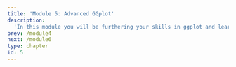 ```yaml
---
title: 'Module 5: Advanced GGplot'
description:
  'In this module you will be furthering your skills in ggplot and learning about more advanced visualizations'
prev: /module4
next: /module6
type: chapter
id: 5
---
```

